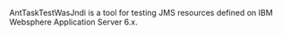 AntTaskTestWasJndi is a tool for testing JMS resources defined on IBM Websphere Application Server 6.x.